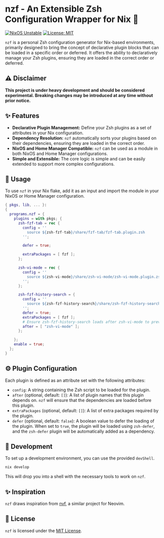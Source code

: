 # nzf - An Extensible Zsh Configuration Wrapper for Nix 👋

[![NixOS Unstable](https://img.shields.io/badge/NixOS-unstable-blue.svg?style=flat-square)](https://nixos.org/)
[![License: MIT](https://img.shields.io/badge/License-MIT-yellow.svg?style=flat-square)](https://opensource.org/licenses/MIT)

`nzf` is a personal Zsh configuration generator for Nix-based environments, primarily designed to bring the concept of declarative plugin blocks that can be loaded in a specific order or deferred. It offers the ability to declaratively manage your Zsh plugins, ensuring they are loaded in the correct order or deferred.

## ⚠️ Disclaimer

**This project is under heavy development and should be considered experimental. Breaking changes may be introduced at any time without prior notice.**

## ✨ Features

- **Declarative Plugin Management:** Define your Zsh plugins as a set of attributes in your Nix configuration.
- **Dependency Resolution:** `nzf` automatically sorts your plugins based on their dependencies, ensuring they are loaded in the correct order.
- **NixOS and Home Manager Compatible:** `nzf` can be used as a module in both NixOS and Home Manager configurations.
- **Simple and Extensible:** The core logic is simple and can be easily extended to support more complex configurations.

## 🚀 Usage

To use `nzf` in your Nix flake, add it as an input and import the module in your NixOS or Home Manager configuration.

```nix
{ pkgs, lib, ... }:
{
  programs.nzf = {
    plugins = with pkgs; {
      zsh-fzf-tab = rec {
        config = ''
          source ${zsh-fzf-tab}/share/fzf-tab/fzf-tab.plugin.zsh
        '';

        defer = true;

        extraPackages = [ fzf ];
      };

      zsh-vi-mode = rec {
        config = ''
          source ${zsh-vi-mode}/share/zsh-vi-mode/zsh-vi-mode.plugin.zsh
        '';
      };

      zsh-fzf-history-search = {
        config = ''
          source ${zsh-fzf-history-search}/share/zsh-fzf-history-search/zsh-fzf-history-search.plugin.zsh
        '';
        defer = true;
        extraPackages = [ fzf ];
        # Ensure zsh-fzf-history-search loads after zsh-vi-mode to prevent keybinding conflicts.
        after = [ "zsh-vi-mode" ];
      };

    };
    enable = true;
  };
}
```

## ⚙️ Plugin Configuration

Each plugin is defined as an attribute set with the following attributes:

- `config`: A string containing the Zsh script to be loaded for the plugin.
- `after` (optional, default: `[]`): A list of plugin names that this plugin depends on. `nzf` will ensure that the dependencies are loaded before this plugin.
- `extraPackages` (optional, default: `[]`): A list of extra packages required by the plugin.
- `defer` (optional, default: `false`): A boolean value to defer the loading of the plugin. When set to `true`, the plugin will be loaded using `zsh-defer`, and the `zsh-defer` plugin will be automatically added as a dependency.

## 🔧 Development

To set up a development environment, you can use the provided `devShell`.

```bash
nix develop
```

This will drop you into a shell with the necessary tools to work on `nzf`.

## ✨ Inspiration

`nzf` draws inspiration from [nvf](https://github.com/NotAShelf/nvf), a similar project for Neovim.

## 📜 License

`nzf` is licensed under the [MIT License](https://opensource.org/licenses/MIT).